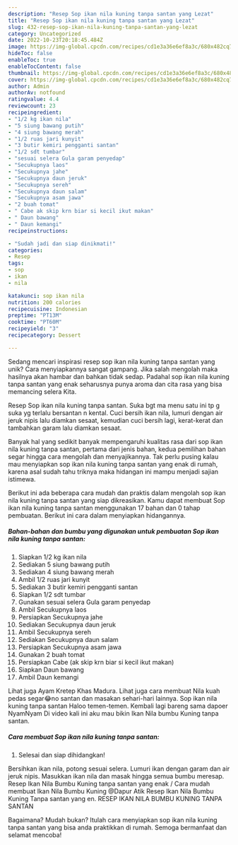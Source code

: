 ```yaml
---
description: "Resep Sop ikan nila kuning tanpa santan yang Lezat"
title: "Resep Sop ikan nila kuning tanpa santan yang Lezat"
slug: 432-resep-sop-ikan-nila-kuning-tanpa-santan-yang-lezat
category: Uncategorized
date: 2022-10-23T20:18:45.484Z
image: https://img-global.cpcdn.com/recipes/cd1e3a36e6ef8a3c/680x482cq70/sop-ikan-nila-kuning-tanpa-santan-foto-resep-utama.jpg
hideToc: false
enableToc: true
enableTocContent: false
thumbnail: https://img-global.cpcdn.com/recipes/cd1e3a36e6ef8a3c/680x482cq70/sop-ikan-nila-kuning-tanpa-santan-foto-resep-utama.jpg
cover: https://img-global.cpcdn.com/recipes/cd1e3a36e6ef8a3c/680x482cq70/sop-ikan-nila-kuning-tanpa-santan-foto-resep-utama.jpg
author: Admin
authorAv: notfound
ratingvalue: 4.4
reviewcount: 23
recipeingredient:
- "1/2 kg ikan nila"
- "5 siung bawang putih"
- "4 siung bawang merah"
- "1/2 ruas jari kunyit"
- "3 butir kemiri pengganti santan"
- "1/2 sdt tumbar"
- "sesuai selera Gula garam penyedap"
- "Secukupnya laos"
- "Secukupnya jahe"
- "Secukupnya daun jeruk"
- "Secukupnya sereh"
- "Secukupnya daun salam"
- "Secukupnya asam jawa"
- "2 buah tomat"
- " Cabe ak skip krn biar si kecil ikut makan"
- " Daun bawang"
- " Daun kemangi"
recipeinstructions:

- "Sudah jadi dan siap dinikmati!"
categories:
- Resep
tags:
- sop
- ikan
- nila

katakunci: sop ikan nila 
nutrition: 200 calories
recipecuisine: Indonesian
preptime: "PT13M"
cooktime: "PT60M"
recipeyield: "3"
recipecategory: Dessert

---
```





Sedang mencari inspirasi resep sop ikan nila kuning tanpa santan yang unik? Cara menyiapkannya sangat gampang. Jika salah mengolah maka hasilnya akan hambar dan bahkan tidak sedap. Padahal sop ikan nila kuning tanpa santan yang enak seharusnya punya aroma dan cita rasa yang bisa memancing selera Kita.





Resep Sop ikan nila kuning tanpa santan. Suka bgt ma menu satu ini tp g suka yg terlalu bersantan n kental. Cuci bersih ikan nila, lumuri dengan air jeruk nipis lalu diamkan sesaat, kemudian cuci bersih lagi, kerat-kerat dan tambahkan garam lalu diamkan sesaat.

Banyak hal yang sedikit banyak mempengaruhi kualitas rasa dari sop ikan nila kuning tanpa santan, pertama dari jenis bahan, kedua pemilihan bahan segar hingga cara mengolah dan menyajikannya. Tak perlu pusing kalau mau menyiapkan sop ikan nila kuning tanpa santan yang enak di rumah, karena asal sudah tahu triknya maka hidangan ini mampu menjadi sajian istimewa.






Berikut ini ada beberapa cara mudah dan praktis dalam mengolah sop ikan nila kuning tanpa santan yang siap dikreasikan. Kamu dapat membuat Sop ikan nila kuning tanpa santan menggunakan 17 bahan dan 0 tahap pembuatan. Berikut ini cara dalam menyiapkan hidangannya.

<!--inarticleads1-->

##### Bahan-bahan dan bumbu yang digunakan untuk pembuatan Sop ikan nila kuning tanpa santan:

1. Siapkan 1/2 kg ikan nila
1. Sediakan 5 siung bawang putih
1. Sediakan 4 siung bawang merah
1. Ambil 1/2 ruas jari kunyit
1. Sediakan 3 butir kemiri pengganti santan
1. Siapkan 1/2 sdt tumbar
1. Gunakan sesuai selera Gula garam penyedap
1. Ambil Secukupnya laos
1. Persiapkan Secukupnya jahe
1. Sediakan Secukupnya daun jeruk
1. Ambil Secukupnya sereh
1. Sediakan Secukupnya daun salam
1. Persiapkan Secukupnya asam jawa
1. Gunakan 2 buah tomat
1. Persiapkan  Cabe (ak skip krn biar si kecil ikut makan)
1. Siapkan  Daun bawang
1. Ambil  Daun kemangi


Lihat juga Ayam Kretep Khas Madura. Lihat juga cara membuat Nila kuah pedas segar😂no santan dan masakan sehari-hari lainnya. Sop ikan nila kuning tanpa santan Haloo temen-temen. Kembali lagi bareng sama dapoer NyamNyam Di video kali ini aku mau bikin Ikan Nila bumbu Kuning tanpa santan. 

<!--inarticleads2-->

##### Cara membuat Sop ikan nila kuning tanpa santan:


1. Selesai dan siap dihidangkan!

Bersihkan ikan nila, potong sesuai selera. Lumuri ikan dengan garam dan air jeruk nipis. Masukkan ikan nila dan masak hingga semua bumbu meresap. Resep Ikan Nila Bumbu Kuning tanpa santan yang enak / Cara mudah membuat Ikan Nila Bumbu Kuning @Dapur Atik Resep Ikan Nila Bumbu Kuning Tanpa santan yang en. RESEP IKAN NILA BUMBU KUNING TANPA SANTAN 

Bagaimana? Mudah bukan? Itulah cara menyiapkan sop ikan nila kuning tanpa santan yang bisa anda praktikkan di rumah. Semoga bermanfaat dan selamat mencoba!
